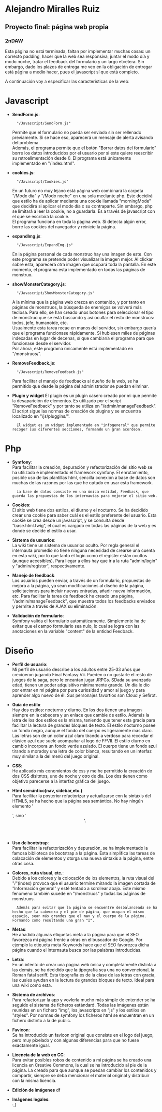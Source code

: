 # Alejandro Miralles Ruiz
## Proyecto final: página web propia
### 2nDAW

Esta página no está terminada, faltan por implementar muchas cosas: un correcto padding, hacer que la web sea responsiva, juntar el modo día y modo noche, tratar el feedback del formulario y un largo etcetera. Sin embargo, dado los plazos de entrega me veo en la obligación de entregar está página a medio hacer, pues el javascript sí que está completo.  


A continuación voy a especificar las características de la web:

# Javascript

- **SendForm.js**:  

        "/Javascript/SendForm.js"  


    Permite que el formulario no pueda ser enviado sin ser rellenado previamente. Si se hace eso, aparecerá un mensaje de alerta avisando del problema.   
    Además, el programa permite que el botón "Borrar datos del formulario" borre los datos introducidos por el usuario por si este quiere reescribir su retroalimentación desde 0. 
    El programa está únicamente implementado en "/index.html". 


- **cookies.js**:  

        "/Javascript/Cookies.js"  

    
    En un futuro no muy lejano está página web combinará la carpeta "/Modo día" y "/Modo noche" en una sola mediante php. Este decidirá que estilo ha de aplicar mediante una cookie llamada "morningMode" que decidirá si aplicar el modo día o su contraparte. Sin embargo, php se limitará a leer la cookie, no a guardarla. Es a través de javascript con el que se escribirá la cookie.  
    El programa funciona en toda la página web. Si detecta algún error, borre las cookies del navegador y reinicie la página.


- **expandImg.js**:  

        "/Javascript/ExpandImg.js"  


    En la página personal de cada monstruo hay una imagen de este. Con este programa se pretende poder visualizar la imagen mejor. Al clickar sobre esta, aparecerá otra imagen que ocupará toda la pantalla.
    En este momento, el programa está implementado en todas las páginas de monstruo. 


- **showMonsterCategory.js**:  

        "/Javascript/ShowMonsterCategory.js"  

    
    A la mínima que la página web crezca en contenido, y por tanto en páginas de monstruos, la búsqueda de enemigos se volverá más tediosa. Para ello, se han creado unos botones para seleccionar el tipo de monstruo que se está buscando y así ocultar el resto de monstruos: todos, jefe, humanoide, etc.  
    Usualmente esta tarea recae en manos del servidor, sin embargo quería que el programa funcionase rápidamente. Si hubiesen miles de páginas indexadas en lugar de decenas, sí que cambiaría el programa para que funcionase desde el servidor.  
    Por ahora, este programa únicamente está implementado en "/monstruos/".      


- **RemoveFeedback.js**:  

        "/Javascript/RemoveFeedback.js"  

    Para facilitar el manejo de feedbacks al dueño de la web, se ha permitido que desde la página del administrador se puedan eliminar.

- **Plugin y widget**
        El plugin es un plugin casero creado por mi que permite la desaparición de elementos. Es utilizado por el script "RemoveFeedback" y por tanto se utiliza en "/admin/manageFeedback". El script sigue las normas de creación de plugins y se encuentra localizado en "/js/pluggins/".

        El widget es un widget implementado en "infogeneral" que permite recoger sus diferentes secciones, formando un gran acordeon. 


# Php

- **Symfony**:  
        Para facilitar la creación, depuración y refactorización del sitio web se ha utilizado e implementado el framework symfony. El enrutamiento, posible uso de las plantillas html, sencilla conexión a base de datos son muchas de las razones por las que he optado en usar esta framework.
        
        La base de datos consiste en una única entidad, Feedback, que guarda las propuestas de los internautas para mejorar el sitio web.


- **Cookies**:  
        El sitio web tiene dos estilos, el diurno y el nocturno. Se ha decidido crear una cookie para saber cuál es el estilo preferente del usuario. Esta cookie se crea desde un javascript, y se consulta desde "base.html.twig", el cual es cargado en todas las páginas de la web y es donde se decide el estilo a usar.


- **Sistema de usuarios**:  
        La wiki tiene un sistema de usuarios oculto. Por regla general el internauta promedio no tiene ninguna necesidad de crearse una cuenta en esta wiki, por lo que tanto el login como el register están ocultos (aunque accesibles). Para llegar a ellos hay que ir a la ruta "admin/login" y "admin/register", respectivamente.


- **Manejo de feedback**:  
        Los usuarios pueden enviar, a través de un formulario, propuestas de mejora a la página, ya sean modificaciones al diseño de la página, solicitaciones para incluir nuevas entradas, añadir nueva información, etc. Para facilitar la tarea de feedback he creado una página, "/admin/manageFeedback", que muestra todos los feedbacks enviados y permite a través de AJAX su eliminación.


- **Validación de formulario**:  
        Symfony valida el formulario automáticamente. Simplemente ha de evitar que el campo formulario sea nulo, lo cual se logra con las anotaciones en la variable "content" de la entidad Feedback.





# Diseño

- **Perfil de usuario**:  
        Mi perfil de usuario describe a los adultos entre 25-33 años que crecioeron jugando Final Fantasy Vii. Pueden o no gustarle el resto de juegos de la saga, pero le encantan jugar JRPGs. SDada su avanzada edad, tienen un poder adquisitivo mínimamente grande. Un día le dio por entrar en mi página por pura curiosidad y amor al juego y para aprender algo nuevo de él. Sus personajes favortios son Cloud y Sefirot. 


- **Guía de estilo**:  
        Hay dos estilos: nocturno y diurno. 
        En los dos tienen una imagen siempre en la cabecera y un enlace que cambie de estilo. Además la letra de los dos estilos es la misma, teniendo que tener esta gracia para facilitar la lectura de grandes bloques de texto. 
        El estilo nocturno posee un fondo negro, aunque el fondo del cuerpo es ligeramente más claro. Las letras son de un color azul claro tirando a verdoso para recordar el clásico azul que suele acompañar al logo de FFVII.
        El estilo diurno en cambio incorpora un fondo verde azulado. El cuerpo tiene un fondo azul tirando a moradoy una letra de color blanca, resultando en un interfaz muy similar a la del menú del juego original. 


- **CSS**:  
        He aplicado mis conomientos de css y me he permitido la creación de dos CSS disitntos, uno de noche y otro de día. Los dos tienen como objetivo parecerse a la interfaz gráfica del juego.
      

- **Html semántico(nav, sidebar,etc.)**:  
        Para facilitar la posterior refactorizar y actualizarse con la sintáxis del HTML5, se ha hecho que la página sea semántica. No hay ningún elemento '<div id="header">', sino '<header>'. 


- **Uso de bootstrap**:  
        Para facilitar la refactorización y depuración, se ha implementado la famosa biblioteca de bootstrap a la página. Esta simplifica las tareas de colacación de elementos y otorga una nueva sintaxis a la página, entre otras cosa. 


- **Colores, ruta visual, etc.**:  
        Debido a los colores y la colocación de los elementos, la ruta visual del "/"(index) provoca que el usuario termine mirando la imagen cortada de "Información general" y esté tentado a scrollear abajo. Este mismo fenomeno también sucede en "/monstruos" y todas las páginas de monstruos. 

        Además para evitar que la página se encuentre desbalanceada se ha hecho que la cabecera y el pie de página, que ocupan el mismo espacio, sean más grandes que el nav y el cuerpo de la página. Formando como resultando una gran "I".


- **Metas**:  
        He añadido algunas etiquetas meta a la página para que el SEO favorezca mi página frente a otras en el buscador de Google. Por ejemplo la etiqueta meta Keywords hace que el SEO favorezca dicha página cuando el internauta busca por las palabras introducidas.


- **Letra**:  
        En un intento de crear una página web única y completamente distinta a las demás, se ha decidido que la tipografía sea una no convencional, la Roman fatal seriff. Esta tipografia es de la clase de las letras con gracia, las cuales ayudan en la lectura de grandes bloques de texto. Ideal para una wiki como esta. 


- **Sistema de archivos**:  
        Para refactorizar la app y vovlerla mucho más simple de entender se ha seguido el sistema de ficheros estándard. Todas las imágenes están reunidas en un fichero "img", los javascripts en "js" y los estilos en "styles". Por normas de symfony los ficheros html se encuentran en un fichero distinto a la de public.


- **Favicon**:  
        Se ha introducido un favicon original que consiste en el logo del juego, pero muy pixelado y con algunas diferencias para que no fuese exactamente igual.


- **Licencia de la web en CC**:  
        Para evitar posibles robos de contenido a mi página se ha creado una licencia en Creative Commons, la cual se ha introducido al pie de la página. 
        La creado para que aunque se puedan cambiar los contenidos y compartir, siempre se deba mencionar el material original y distribuir con la misma licencia.

- **Edición de imágenes**
        df

- **Imágenes legales**:  
        :,(

